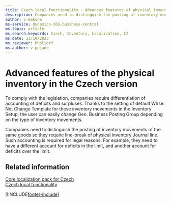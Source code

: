 ```yaml
---
title: Czech local functionality - Advances features of physical inventory 
description: Companies need to distinguish the posting of inventory movements of the same goods so they require line-break of physical inventory Journal line.
author: v-makune
ms-service: dynamics-365-business-central
ms.topic: article
ms.search.keywords: Czech, Inventory, Localization, CZ
ms.date: 11/10/2023
ms.reviewer: bholtorf
ms.author: v-pejano
---
```


# Advanced features of the physical inventory in the Czech version
To comply with the legislation, companies require differentiation of accounting of deficits and surpluses. Thanks to the setting of default Whse. Net Change Template for these inventory movements in the Inventory Setup, the user can easily change Gen. Business Posting Group depending on the type of inventory movements.

Companies need to distinguish the posting of inventory movements of the same goods so they require line-break of physical inventory Journal line. Such accounting is required for legal reasons. For example, they need to have a different account for deficits in the limit, and another account for deficits over the limit.

## Related information

[Core localization pack for Czech](ui-extensions-core-localization-pack-cz.md)  
[Czech local functionality](czech-local-functionality.md)  


[!INCLUDE[footer-include](../../includes/footer-banner.md)]
